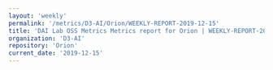 ```yaml
---
layout: 'weekly'
permalink: '/metrics/D3-AI/Orion/WEEKLY-REPORT-2019-12-15'
title: 'DAI Lab OSS Metrics Metrics report for Orion | WEEKLY-REPORT-2019-12-15'
organization: 'D3-AI'
repository: 'Orion'
current_date: '2019-12-15'
---
```

